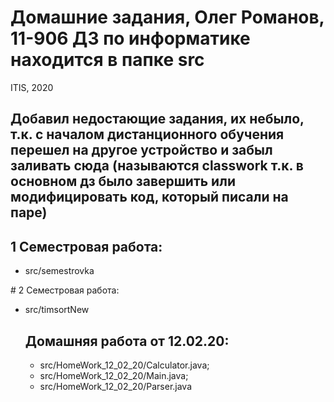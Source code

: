 # Домашние задания, Олег Романов, 11-906 ДЗ по информатике находится в папке src
ITIS, 2020
## Добавил недостающие задания, их небыло, т.к. с началом дистанционного обучения перешел на другое устройство и забыл заливать сюда (называются classwork т.к. в основном дз было завершить или модифицировать код, который писали на паре)
## 1  Семестровая работа:
 <ul>
  <li>src/semestrovka</li>
 </ul>
# 2  Семестровая работа: 
 <ul>
  <li>src/timsortNew</li>
 </li> 
 
## Домашняя работа от 12.02.20:
<ul>
  <li> src/HomeWork_12_02_20/Calculator.java; </li>
  <li> src/HomeWork_12_02_20/Main.java;  </li>
  <li> src/HomeWork_12_02_20/Parser.java  </li>
</ul>
